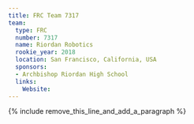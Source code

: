 ```yaml
---
title: FRC Team 7317
team:
  type: FRC
  number: 7317
  name: Riordan Robotics
  rookie_year: 2018
  location: San Francisco, California, USA
  sponsors:
  - Archbishop Riordan High School
  links:
    Website:
---
```


{% include remove_this_line_and_add_a_paragraph %}